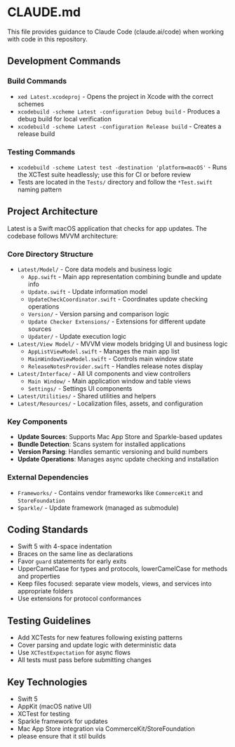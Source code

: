 # CLAUDE.md

This file provides guidance to Claude Code (claude.ai/code) when working with code in this repository.

## Development Commands

### Build Commands
- `xed Latest.xcodeproj` - Opens the project in Xcode with the correct schemes
- `xcodebuild -scheme Latest -configuration Debug build` - Produces a debug build for local verification
- `xcodebuild -scheme Latest -configuration Release build` - Creates a release build

### Testing Commands
- `xcodebuild -scheme Latest test -destination 'platform=macOS'` - Runs the XCTest suite headlessly; use this for CI or before review
- Tests are located in the `Tests/` directory and follow the `*Test.swift` naming pattern

## Project Architecture

Latest is a Swift macOS application that checks for app updates. The codebase follows MVVM architecture:

### Core Directory Structure
- `Latest/Model/` - Core data models and business logic
  - `App.swift` - Main app representation combining bundle and update info
  - `Update.swift` - Update information model
  - `UpdateCheckCoordinator.swift` - Coordinates update checking operations
  - `Version/` - Version parsing and comparison logic
  - `Update Checker Extensions/` - Extensions for different update sources
  - `Updater/` - Update execution logic
- `Latest/View Model/` - MVVM view models bridging UI and business logic
  - `AppListViewModel.swift` - Manages the main app list
  - `MainWindowViewModel.swift` - Controls main window state
  - `ReleaseNotesProvider.swift` - Handles release notes display
- `Latest/Interface/` - All UI components and view controllers
  - `Main Window/` - Main application window and table views
  - `Settings/` - Settings UI components
- `Latest/Utilities/` - Shared utilities and helpers
- `Latest/Resources/` - Localization files, assets, and configuration

### Key Components
- **Update Sources**: Supports Mac App Store and Sparkle-based updates
- **Bundle Detection**: Scans system for installed applications
- **Version Parsing**: Handles semantic versioning and build numbers
- **Update Operations**: Manages async update checking and installation

### External Dependencies
- `Frameworks/` - Contains vendor frameworks like `CommerceKit` and `StoreFoundation`
- `Sparkle/` - Update framework (managed as submodule)

## Coding Standards

- Swift 5 with 4-space indentation
- Braces on the same line as declarations
- Favor `guard` statements for early exits
- UpperCamelCase for types and protocols, lowerCamelCase for methods and properties
- Keep files focused: separate view models, views, and services into appropriate folders
- Use extensions for protocol conformances

## Testing Guidelines

- Add XCTests for new features following existing patterns
- Cover parsing and update logic with deterministic data
- Use `XCTestExpectation` for async flows
- All tests must pass before submitting changes

## Key Technologies
- Swift 5
- AppKit (macOS native UI)
- XCTest for testing
- Sparkle framework for updates
- Mac App Store integration via CommerceKit/StoreFoundation
- please ensure that it stil builds